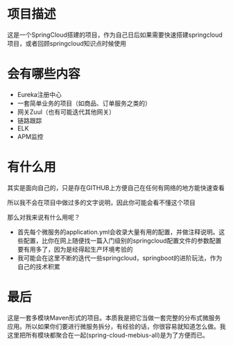 # 项目描述

这是一个SpringCloud搭建的项目，作为自己日后如果需要快速搭建springcloud项目，或者回顾springcloud知识点时候使用



# 会有哪些内容

- Eureka注册中心
- 一套简单业务的项目（如商品、订单服务之类的）
- 网关Zuul（也有可能迭代其他网关）
- 链路跟踪
- ELK
- APM监控



# 有什么用

其实是面向自己的，只是存在GITHUB上方便自己在任何有网络的地方能快速查看

所以我不会在项目中做过多的文字说明，因此你可能会看不懂这个项目



那么对我来说有什么用呢？

- 首先每个微服务的application.yml会收录大量有用的配置，并做注释说明。这些配置，比你在网上随便找一篇入门级别的springcloud配置文件的参数配置要有用多了，因为是经得起生产环境考验的
- 我可能会在这里不断的迭代一些springcloud，springboot的进阶玩法，作为自己的技术积累





# 最后

这是一套多模块Maven形式的项目。本质我是把它当做一套完整的分布式微服务应用。所以如果你们要进行微服务拆分，有经验的话，你很容易就知道怎么做。我这里把所有模块都聚合在一起(spring-cloud-mebius-all)是为了方便而已。

